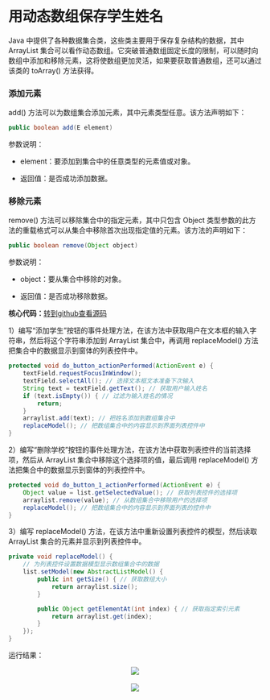 # 用动态数组保存学生姓名

Java 中提供了各种数据集合类，这些类主要用于保存复杂结构的数据，其中 ArrayList 集合可以看作动态数组。它突破普通数组固定长度的限制，可以随时向数组中添加和移除元素，这将使数组更加灵活，如果要获取普通数组，还可以通过该类的 toArray() 方法获得。

### 添加元素

add() 方法可以为数组集合添加元素，其中元素类型任意。该方法声明如下：

```java
public boolean add(E element)
```

参数说明：

- element：要添加到集合中的任意类型的元素值或对象。

- 返回值：是否成功添加数据。

### 移除元素

remove() 方法可以移除集合中的指定元素，其中只包含 Object 类型参数的此方法的重载格式可以从集合中移除首次出现指定值的元素。该方法的声明如下：

```java
public boolean remove(Object object)
```

参数说明：

- object：要从集合中移除的对象。

- 返回值：是否成功移除数据。

**核心代码：**<a href="https://github.com/renkaigis/KeepCoding/tree/master/2017/09/15" target="_blank">转到github查看源码</a>

1）编写“添加学生”按钮的事件处理方法，在该方法中获取用户在文本框的输入字符串，然后将这个字符串添加到 ArrayList 集合中，再调用 replaceModel() 方法把集合中的数据显示到窗体的列表控件中。

```java
protected void do_button_actionPerformed(ActionEvent e) {
    textField.requestFocusInWindow(); 
    textField.selectAll(); // 选择文本框文本准备下次输入
    String text = textField.getText(); // 获取用户输入姓名
    if (text.isEmpty()) { // 过滤为输入姓名的情况
        return;
    }
    arraylist.add(text); // 把姓名添加到数组集合中
    replaceModel(); // 把数组集合中的内容显示到界面列表控件中
}
```

2）编写“删除学校”按钮的事件处理方法，在该方法中获取列表控件的当前选择项，然后从 ArrayList 集合中移除这个选择项的值，最后调用 replaceModel() 方法把集合中的数据显示到窗体的列表控件中。

```java
protected void do_button_1_actionPerformed(ActionEvent e) {
    Object value = list.getSelectedValue(); // 获取列表控件的选择项
    arraylist.remove(value); // 从数组集合中移除用户的选择项
    replaceModel(); // 把数组集合中的内容显示到界面列表的控件中
}
```

3）编写 replaceModel() 方法，在该方法中重新设置列表控件的模型，然后读取 ArrayList 集合的元素并显示到列表控件中。

```java
private void replaceModel() {
    // 为列表控件设置数据模型显示数组集合中的数据
    list.setModel(new AbstractListModel() {
        public int getSize() { // 获取数组大小
            return arraylist.size();
        }

        public Object getElementAt(int index) { // 获取指定索引元素
            return arraylist.get(index);
        }
    });
}
```

运行结果：

<div align="center"><img src="http://image.renkaigis.com/keepcoding/2017091501.png"></div><br>
<div align="center"><img src="http://image.renkaigis.com/keepcoding/2017091502.png"></div>
